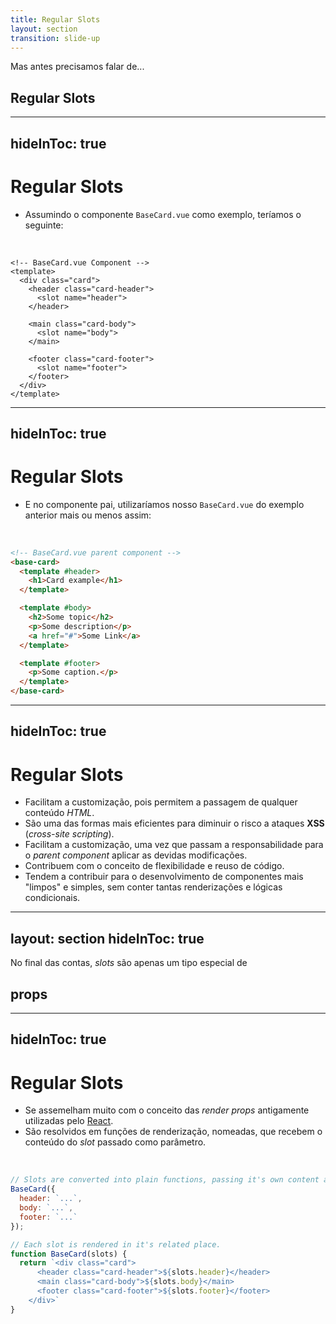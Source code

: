 ```yaml
---
title: Regular Slots
layout: section
transition: slide-up
---
```


<!-- Regular Slots -->
<section>
  <p>Mas antes precisamos falar de...</p>

  <h1 class="section-title section-title--green">
    Regular Slots
  </h1>
</section>

---
hideInToc: true
---

# Regular Slots

- Assumindo o componente `BaseCard.vue` como exemplo, teríamos o seguinte:

<br>

```vue
<!-- BaseCard.vue Component -->
<template>
  <div class="card">
    <header class="card-header">
      <slot name="header">
    </header>

    <main class="card-body">
      <slot name="body">
    </main>

    <footer class="card-footer">
      <slot name="footer">
    </footer>
  </div>
</template>
```

---
hideInToc: true
---

# Regular Slots

- E no componente pai, utilizaríamos nosso `BaseCard.vue` do exemplo anterior mais ou menos assim:

<br>

```html
<!-- BaseCard.vue parent component -->
<base-card>
  <template #header>
    <h1>Card example</h1>
  </template>

  <template #body>
    <h2>Some topic</h2>
    <p>Some description</p>
    <a href="#">Some Link</a>
  </template>

  <template #footer>
    <p>Some caption.</p>
  </template>
</base-card>
```

---
hideInToc: true
---

# Regular Slots

- Facilitam a customização, pois permitem a passagem de qualquer conteúdo _HTML_.
- São uma das formas mais eficientes para diminuir o risco a ataques **XSS** (_cross-site scripting_).
- Facilitam a customização, uma vez que passam a responsabilidade para o _parent component_ aplicar as devidas modificações.
- Contribuem com o conceito de flexibilidade e reuso de código.
- Tendem a contribuir para o desenvolvimento de componentes mais "limpos" e simples, sem conter tantas renderizações e lógicas condicionais.

---
layout: section
hideInToc: true
---

<section>
  <p>No final das contas, <i>slots</i> são apenas um tipo especial de</p>

  <h1 class="section-title section-title--green">
    props
  </h1>
</section>

---
hideInToc: true
---

# Regular Slots

- Se assemelham muito com o conceito das _render props_ antigamente utilizadas pelo [React](https://legacy.reactjs.org/docs/render-props.html).
- São resolvidos em funções de renderização, nomeadas, que recebem o conteúdo do _slot_ passado como parâmetro.

<br>

```js
// Slots are converted into plain functions, passing it's own content as argument.
BaseCard({
  header: `...`,
  body: `...`,
  footer: `...`
});

// Each slot is rendered in it's related place.
function BaseCard(slots) {
  return `<div class="card">
      <header class="card-header">${slots.header}</header>
      <main class="card-body">${slots.body}</main>
      <footer class="card-footer">${slots.footer}</footer>
    </div>`
}
```